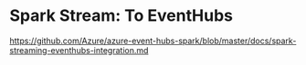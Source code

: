 # Spark Stream: To EventHubs

https://github.com/Azure/azure-event-hubs-spark/blob/master/docs/spark-streaming-eventhubs-integration.md

